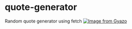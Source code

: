 # quote-generator
Random quote generator using fetch
[![Image from Gyazo](https://i.gyazo.com/fe8f7ddc9ca39ee3c27ae1e611599dd1.gif)](https://gyazo.com/fe8f7ddc9ca39ee3c27ae1e611599dd1)

